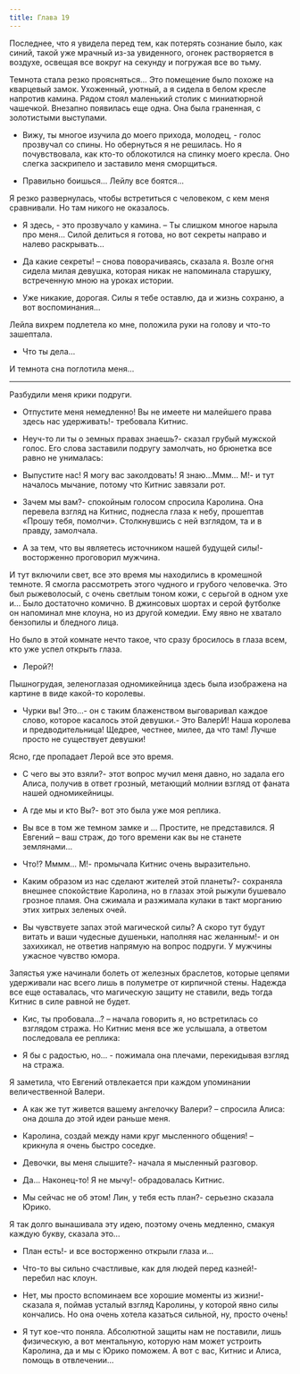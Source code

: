 ```yaml
---
title: Глава 19
---
```


Последнее, что я увидела перед тем, как потерять сознание было, как синий, такой уже мрачный из-за увиденного, огонек растворяется в воздухе, освещая все вокруг на секунду и погружая все во тьму.

Темнота стала резко проясняться… Это помещение было похоже на кварцевый замок. Ухоженный, уютный, а я сидела в белом кресле напротив камина. Рядом стоял маленький столик с миниатюрной чашечкой. Внезапно появилась еще одна. Она была граненная, с золотистыми выступами. 

- Вижу, ты многое изучила до моего прихода, молодец, - голос прозвучал со спины. Но обернуться я не решилась. Но я почувствовала, как кто-то облокотился на спинку моего кресла. Оно слегка заскрипело и заставило меня сморщиться.

- Правильно боишься… Лейлу все боятся… 

Я резко развернулась, чтобы встретиться с человеком, с кем меня сравнивали. Но там никого не оказалось. 

- Я здесь, -  это прозвучало у камина. – Ты слишком многое нарыла про меня… Силой делиться я готова, но вот секреты направо и налево раскрывать… 

- Да какие секреты! – снова поворачиваясь, сказала я. Возле огня сидела милая девушка, которая никак не напоминала старушку, встреченную мною на уроках истории.

- Уже никакие, дорогая. Силы я тебе оставлю, да и жизнь сохраню, а вот воспоминания…

Лейла вихрем подлетела ко мне, положила руки на голову и что-то зашептала.

- Что ты дела…

И темнота сна поглотила меня…

***

Разбудили меня крики подруги.

- Отпустите меня немедленно! Вы не имеете ни малейшего права здесь нас удерживать!- требовала Китнис.

- Неуч-то ли ты о земных правах знаешь?- сказал грубый мужской голос. Его слова заставили подругу замолчать, но брюнетка все равно не унималась:

- Выпустите нас! Я могу вас заколдовать! Я знаю…Ммм… М!- и тут началось мычание, потому что Китнис завязали рот.

- Зачем мы вам?- спокойным голосом спросила Каролина. Она перевела взгляд на Китнис, поднесла глаза к небу, прошептав «Прошу тебя, помолчи». Столкнувшись с ней  взглядом, та и в правду, замолчала.

- А за тем, что вы являетесь источником нашей будущей силы!- восторженно проговорил мужчина. 

И тут включили свет, все это время мы находились в кромешной темноте. Я смогла рассмотреть этого чудного и грубого человечка. Это был рыжеволосый, с очень светлым тоном кожи, с серьгой в одном ухе и… Было достаточно комично. В  джинсовых шортах и серой футболке он напоминал мне клоуна, но из другой комедии. Ему явно не хватало бензопилы и бледного лица.

Но было в этой комнате нечто такое, что сразу бросилось в глаза всем, кто уже успел открыть глаза.

- Лерой?!

Пышногрудая, зеленоглазая одномикейница здесь была изображена на картине в виде какой-то королевы.

- Чурки вы! Это…- он с таким блаженством выговаривал каждое слово, которое касалось этой девушки.- Это ВалерИ! Наша королева и предводительница! Щедрее, честнее, милее, да что там! Лучше просто не существует девушки!

Ясно, где пропадает Лерой все это время. 

- С чего вы это взяли?- этот вопрос мучил меня давно, но задала его Алиса, получив в ответ грозный, метающий молнии взгляд от фаната нашей одномикейницы.

- А где мы и кто Вы?- вот это была уже моя реплика.

- Вы все в том же темном замке и … Простите, не представился. Я Евгений – ваш страж, до того времени как вы не станете землянами…

- Что!? Мммм… М!- промычала Китнис очень выразительно.

- Каким образом из нас сделают жителей этой планеты?- сохраняла внешнее спокойствие Каролина, но в глазах этой рыжули бушевало грозное пламя. Она сжимала и разжимала кулаки в такт морганию этих хитрых зеленых очей.

- Вы чувствуете запах этой магической силы? А скоро тут будут витать и ваши чудесные душеньки, наполняя нас желанным!- и он захихикал, не ответив напрямую на вопрос подруги. У мужчины ужасное чувство юмора.

Запястья уже начинали болеть от железных браслетов, которые цепями удерживали нас всего лишь в полуметре от кирпичной стены. Надежда все еще оставалась, что магическую защиту не ставили, ведь тогда Китнис в силе равной не будет. 

- Кис, ты пробовала…? – начала говорить я, но встретилась со взглядом стража. Но Китнис меня все же услышала, а ответом последовала ее реплика:

- Я бы с радостью, но… - пожимала она плечами, перекидывая взгляд на стража.

Я заметила, что Евгений отвлекается при каждом упоминании величественной Валери. 

- А как же тут живется вашему ангелочку Валери? – спросила Алиса: она дошла до этой идеи раньше меня.

- Каролина, создай между нами круг мысленного общения! – крикнула я очень быстро соседке.

- Девочки, вы меня слышите?- начала я мысленный разговор.

- Да… Наконец-то! Я не мычу!- обрадовалась Китнис.

- Мы сейчас не об этом! Лин, у тебя есть план?- серьезно сказала Юрико.

Я так долго вынашивала эту идею, поэтому очень медленно, смакуя каждую букву, сказала это…

- План есть!- и все восторженно открыли глаза и…

- Что-то вы сильно счастливые, как для людей перед казней!- перебил нас клоун.

- Нет, мы просто вспоминаем все хорошие моменты из жизни!- сказала я, поймав усталый взгляд Каролины, у которой явно силы кончались. Но она очень хотела казаться сильной, ну, просто очень!

- Я тут кое-что поняла. Абсолютной защиты нам не поставили, лишь физическую, а вот ментальную, которую нам может устроить Каролина, да и мы с Юрико поможем. А вот с вас, Китнис и Алиса, помощь в отвлечении…    
